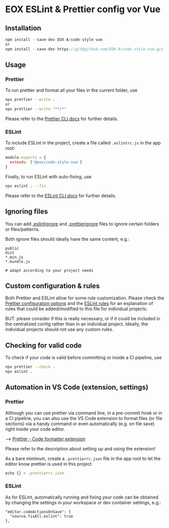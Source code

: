 # EOX ESLint & Prettier config vor Vue
## Installation
```js
npm install --save-dev EOX-A/code-style-vue
or
npm install --save-dev https://git@github.com/EOX-A/code-style-vue.git
```
## Usage
### Prettier
To run prettier and format all your files in the current folder, use
```bash
npx prettier --write .
or
npx prettier --write "**/*"
```

Please refer to the [Prettier CLI docs](https://prettier.io/docs/en/cli.html) for further details.

### ESLint
To include ESLint in the project, create a file called `.eslintrc.js` in the app root:
```js
module.exports = {
  extends: ['@eox/code-style-vue']
}
```
Finally, to run ESLint with auto-fixing, use
```bash
npx eslint . --fix
```

Please refer to the [ESLint CLI docs](https://eslint.org/docs/latest/user-guide/command-line-interface) for further details.

## Ignoring files
You can add [.eslintignore](https://eslint.org/docs/latest/user-guide/configuring/ignoring-code) and [.prettierignore](https://prettier.io/docs/en/ignore.html) files to ignore certain folders or files/patterns.

Both ignore files should ideally have the same content, e.g.:

```
public
dist
*.min.js
*.bundle.js

# adapt according to your project needs
```

## Custom configuration & rules
Both Prettier and ESLint allow for some rule customization. Please check the [Prettier configuration options](https://prettier.io/docs/en/options.html) and the [ESLint rules](https://eslint.org/docs/rules/) for an explanation of rules that could be added/modified to this file for individual projects.

BUT: please consider if this is really necessary, or if it could be included in the centralized config rather than in an individual project. Ideally, the individual projects should not use any custom rules.

## Checking for valid code
To check if your code is valid before committing or inside a CI pipeline, use
```bash
npx prettier --check .
npx eslint .
```

## Automation in VS Code (extension, settings)
### Prettier
Although you can use prettier via command line, in a pre-commit hook or in a CI pipeline, you can also use the VS Code extension to format files (or file sections) via a handy command or even automatically (e.g. on file save) right inside your code editor.

--> [Prettier - Code formatter extension](https://marketplace.visualstudio.com/items?itemName=esbenp.prettier-vscode)

Please refer to the description about setting up and using the extension!

As a bare minimum, create a `.prettierrc.json` file in the app root to let the editor know prettier is used in this project
```js
echo {} > .prettierrc.json
```
### ESLint
As for ESLint, automatically running and fixing your code can be obtained by changing the settings in your workspace or dev container settings, e.g.:
```
"editor.codeActionsOnSave": {
  "source.fixAll.eslint": true
},
```
